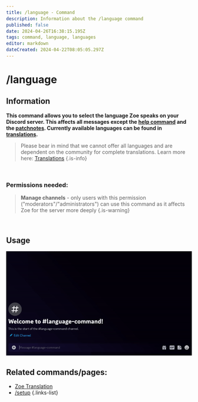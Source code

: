 ```yaml
---
title: /language - Command
description: Information about the /language command
published: false
date: 2024-04-26T16:38:15.195Z
tags: command, language, languages
editor: markdown
dateCreated: 2024-04-22T08:05:05.297Z
---
```


# /language
## Information
**This command allows you to select the language Zoe speaks on your Discord server. This affects all messages except the [help command](/en/commands/basic/help) and the [patchnotes](/en/commands/administrative/patchnotes). Currently available languages can be found in [translations](/en/translation).**
>Please bear in mind that we cannot offer all languages and are dependent on the community for complete translations. Learn more here: [Translations](/en/translation)
>{.is-info}

<br>

### Permissions needed:
>**Manage channels** - only users with this permission ("moderators"/"administrators") can use this command as it affects Zoe for the server more deeply {.is-warning}

<br>

## Usage
![](/new_language.gif)
<br>

## Related commands/pages:
-   [Zoe Translation](/en/translation/)
-   [/setup](/en/commands/administrative/setup/)
{.links-list}